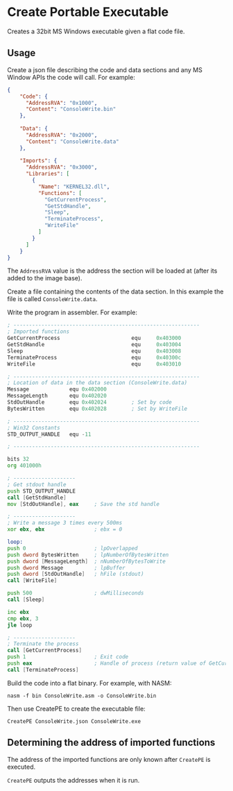 # Create Portable Executable

Creates a 32bit MS Windows executable given a flat code file.

## Usage
Create a json file describing the code and data sections and any MS Window APIs the code will call.  For example:
```json
{
    "Code": {
      "AddressRVA": "0x1000",
      "Content": "ConsoleWrite.bin"
    },
  
    "Data": {
      "AddressRVA": "0x2000",
      "Content": "ConsoleWrite.data"
    },
  
    "Imports": {
      "AddressRVA": "0x3000",
      "Libraries": [
        {
          "Name": "KERNEL32.dll",
          "Functions": [
            "GetCurrentProcess",
            "GetStdHandle",
            "Sleep",
            "TerminateProcess",
            "WriteFile"
          ]
        }
      ]
    }
}
```

The `AddressRVA` value is the address the section will be loaded at (after its added to the image base).

Create a file containing the contents of the data section. In this example the file is called `ConsoleWrite.data`.

Write the program in assembler.  For example:
```asm
; ------------------------------------------------------------
; Imported functions
GetCurrentProcess                       equ     0x403000
GetStdHandle                            equ     0x403004
Sleep                                   equ     0x403008
TerminateProcess                        equ     0x40300c
WriteFile                               equ     0x403010

; ------------------------------------------------------------
; Location of data in the data section (ConsoleWrite.data)
Message             equ 0x402000
MessageLength       equ 0x402020
StdOutHandle        equ 0x402024        ; Set by code
BytesWritten        equ 0x402028        ; Set by WriteFile

; ------------------------------------------------------------
; Win32 Constants
STD_OUTPUT_HANDLE   equ -11

; ------------------------------------------------------------

bits 32
org 401000h

; --------------------
; Get stdout handle
push STD_OUTPUT_HANDLE
call [GetStdHandle]
mov [StdOutHandle], eax     ; Save the std handle

; --------------------
; Write a message 3 times every 500ms
xor ebx, ebx                ; ebx = 0

loop:
push 0                      ; lpOverlapped
push dword BytesWritten     ; lpNumberOfBytesWritten
push dword [MessageLength]  ; nNumberOfBytesToWrite
push dword Message          ; lpBuffer
push dword [StdOutHandle]   ; hFile (stdout)
call [WriteFile]

push 500                    ; dwMilliseconds
call [Sleep]

inc ebx
cmp ebx, 3
jle loop

; --------------------
; Terminate the process
call [GetCurrentProcess]
push 1                      ; Exit code
push eax                    ; Handle of process (return value of GetCurrentProcess)
call [TerminateProcess]
```

Build the code into a flat binary.  For example, with NASM:
```
nasm -f bin ConsoleWrite.asm -o ConsoleWrite.bin
```

Then use CreatePE to create the executable file:
```
CreatePE ConsoleWrite.json ConsoleWrite.exe
```

## Determining the address of imported functions
The address of the imported functions are only known after `CreatePE` is executed.

`CreatePE` outputs the addresses when it is run.